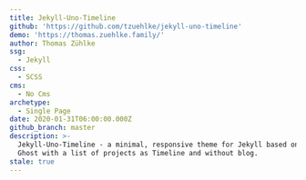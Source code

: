 ```yaml
---
title: Jekyll-Uno-Timeline
github: 'https://github.com/tzuehlke/jekyll-uno-timeline'
demo: 'https://thomas.zuehlke.family/'
author: Thomas Zühlke
ssg:
  - Jekyll
css:
  - SCSS
cms:
  - No Cms
archetype:
  - Single Page
date: 2020-01-31T06:00:00.000Z
github_branch: master
description: >-
  Jekyll-Uno-Timeline - a minimal, responsive theme for Jekyll based on Uno for
  Ghost with a list of projects as Timeline and without blog.
stale: true
---
```

